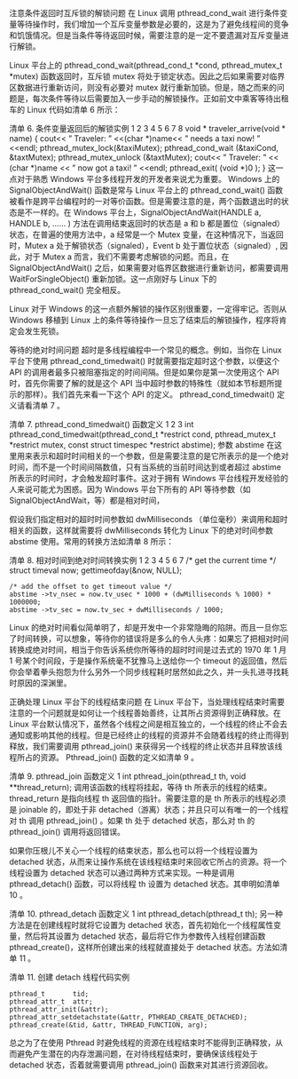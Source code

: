 注意条件返回时互斥锁的解锁问题
在 Linux 调用 pthread_cond_wait 进行条件变量等待操作时，我们增加一个互斥变量参数是必要的，这是为了避免线程间的竞争和饥饿情况。但是当条件等待返回时候，需要注意的是一定不要遗漏对互斥变量进行解锁。

Linux 平台上的 pthread_cond_wait(pthread_cond_t *cond, pthread_mutex_t *mutex) 函数返回时，互斥锁 mutex 将处于锁定状态。因此之后如果需要对临界区数据进行重新访问，则没有必要对 mutex 就行重新加锁。但是，随之而来的问题是，每次条件等待以后需要加入一步手动的解锁操作。正如前文中乘客等待出租车的 Linux 代码如清单 6 所示：

清单 6. 条件变量返回后的解锁实例
1
2
3
4
5
6
7
8
void * traveler_arrive(void * name) { 
    cout<< ” Traveler: ” <<(char *)name<< ” needs a taxi now! ” <<endl; 
    pthread_mutex_lock(&taxiMutex); 
    pthread_cond_wait (&taxiCond, &taxtMutex); 
    pthread_mutex_unlock (&taxtMutex); 
    cout<< ” Traveler: ” << (char *)name << ” now got a taxi! ” <<endl; 
    pthread_exit( (void *)0 ); 
 }
这一点对于熟悉 Windows 平台多线程开发的开发者来说尤为重要。 Windows 上的 SignalObjectAndWait() 函数是常与 Linux 平台上的 pthread_cond_wait() 函数被看作是跨平台编程时的一对等价函数。但是需要注意的是，两个函数退出时的状态是不一样的。在 Windows 平台上，SignalObjectAndWait(HANDLE a, HANDLE b, …… ) 方法在调用结束返回时的状态是 a 和 b 都是置位（signaled）状态，在普遍的使用方法中，a 经常是一个 Mutex 变量，在这种情况下，当返回时，Mutex a 处于解锁状态（signaled），Event b 处于置位状态（signaled）, 因此，对于 Mutex a 而言，我们不需要考虑解锁的问题。而且，在 SignalObjectAndWait() 之后，如果需要对临界区数据进行重新访问，都需要调用 WaitForSingleObject() 重新加锁。这一点刚好与 Linux 下的 pthread_cond_wait() 完全相反。

Linux 对于 Windows 的这一点额外解锁的操作区别很重要，一定得牢记。否则从 Windows 移植到 Linux 上的条件等待操作一旦忘了结束后的解锁操作，程序将肯定会发生死锁。

等待的绝对时间问题
超时是多线程编程中一个常见的概念。例如，当你在 Linux 平台下使用 pthread_cond_timedwait() 时就需要指定超时这个参数，以便这个 API 的调用者最多只被阻塞指定的时间间隔。但是如果你是第一次使用这个 API 时，首先你需要了解的就是这个 API 当中超时参数的特殊性（就如本节标题所提示的那样）。我们首先来看一下这个 API 的定义。 pthread_cond_timedwait() 定义请看清单 7 。

清单 7. pthread_cond_timedwait() 函数定义
1
2
3
int pthread_cond_timedwait(pthread_cond_t *restrict cond, 
              pthread_mutex_t *restrict mutex, 
              const struct timespec *restrict abstime);
参数 abstime 在这里用来表示和超时时间相关的一个参数，但是需要注意的是它所表示的是一个绝对时间，而不是一个时间间隔数值，只有当系统的当前时间达到或者超过 abstime 所表示的时间时，才会触发超时事件。这对于拥有 Windows 平台线程开发经验的人来说可能尤为困惑。因为 Windows 平台下所有的 API 等待参数（如 SignalObjectAndWait，等）都是相对时间，

假设我们指定相对的超时时间参数如 dwMilliseconds （单位毫秒）来调用和超时相关的函数，这样就需要将 dwMilliseconds 转化为 Linux 下的绝对时间参数 abstime 使用。常用的转换方法如清单 8 所示：

清单 8. 相对时间到绝对时间转换实例
1
2
3
4
5
6
7
/* get the current time */ 
    struct timeval now; 
    gettimeofday(&now, NULL); 
     
    /* add the offset to get timeout value */ 
    abstime ->tv_nsec = now.tv_usec * 1000 + (dwMilliseconds % 1000) * 1000000; 
    abstime ->tv_sec = now.tv_sec + dwMilliseconds / 1000;
Linux 的绝对时间看似简单明了，却是开发中一个非常隐晦的陷阱。而且一旦你忘了时间转换，可以想象，等待你的错误将是多么的令人头疼：如果忘了把相对时间转换成绝对时间，相当于你告诉系统你所等待的超时时间是过去式的 1970 年 1 月 1 号某个时间段，于是操作系统毫不犹豫马上送给你一个 timeout 的返回值，然后你会举着拳头抱怨为什么另外一个同步线程耗时居然如此之久，并一头扎进寻找耗时原因的深渊里。

正确处理 Linux 平台下的线程结束问题
在 Linux 平台下，当处理线程结束时需要注意的一个问题就是如何让一个线程善始善终，让其所占资源得到正确释放。在 Linux 平台默认情况下，虽然各个线程之间是相互独立的，一个线程的终止不会去通知或影响其他的线程。但是已经终止的线程的资源并不会随着线程的终止而得到释放，我们需要调用 pthread_join() 来获得另一个线程的终止状态并且释放该线程所占的资源。 Pthread_join() 函数的定义如清单 9 。

清单 9. pthread_join 函数定义
1
int pthread_join(pthread_t th, void **thread_return);
调用该函数的线程将挂起，等待 th 所表示的线程的结束。 thread_return 是指向线程 th 返回值的指针。需要注意的是 th 所表示的线程必须是 joinable 的，即处于非 detached（游离）状态；并且只可以有唯一的一个线程对 th 调用 pthread_join() 。如果 th 处于 detached 状态，那么对 th 的 pthread_join() 调用将返回错误。

如果你压根儿不关心一个线程的结束状态，那么也可以将一个线程设置为 detached 状态，从而来让操作系统在该线程结束时来回收它所占的资源。将一个线程设置为 detached 状态可以通过两种方式来实现。一种是调用 pthread_detach() 函数，可以将线程 th 设置为 detached 状态。其申明如清单 10 。

清单 10. pthread_detach 函数定义
1
int pthread_detach(pthread_t th);
另一种方法是在创建线程时就将它设置为 detached 状态，首先初始化一个线程属性变量，然后将其设置为 detached 状态，最后将它作为参数传入线程创建函数 pthread_create()，这样所创建出来的线程就直接处于 detached 状态。方法如清单 11 。

清单 11. 创建 detach 线程代码实例
 
    pthread_t       tid; 
    pthread_attr_t  attr; 
    pthread_attr_init(&attr); 
    pthread_attr_setdetachstate(&attr, PTHREAD_CREATE_DETACHED); 
    pthread_create(&tid, &attr, THREAD_FUNCTION, arg);
总之为了在使用 Pthread 时避免线程的资源在线程结束时不能得到正确释放，从而避免产生潜在的内存泄漏问题，在对待线程结束时，要确保该线程处于 detached 状态，否着就需要调用 pthread_join() 函数来对其进行资源回收。